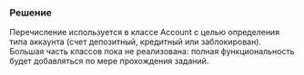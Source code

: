### Решение

Перечисление используется в классе Account с целью определения типа аккаунта (счет депозитный, кредитный или заблокирован). Большая часть классов пока не реализована: полная функциональность будет добавляться по мере прохождения заданий.
